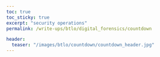 ```yaml
---
toc: true
toc_sticky: true
excerpt: "security operations"
permalink: /write-ups/btlo/digital_forensics/countdown

header:
  teaser: "/images/btlo/countdown/countdown_header.jpg"
---
```



